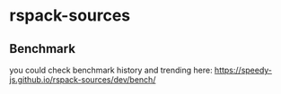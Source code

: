 # rspack-sources
## Benchmark
you could check benchmark history and trending here: https://speedy-js.github.io/rspack-sources/dev/bench/